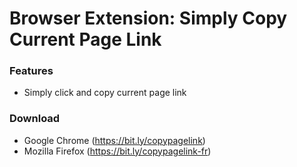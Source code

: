 # Browser Extension: Simply Copy Current Page Link

### Features

- Simply click and copy current page link

### Download

- Google Chrome (https://bit.ly/copypagelink)
- Mozilla Firefox (https://bit.ly/copypagelink-fr)